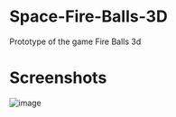 # Space-Fire-Balls-3D
Prototype of the game Fire Balls 3d
# Screenshots
![image](https://user-images.githubusercontent.com/75575566/171287886-8aa55ad8-84cb-48ab-9da7-975ce3237ab3.png)
